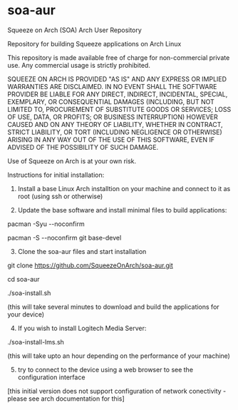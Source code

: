 soa-aur
=======

Squeeze on Arch (SOA) Arch User Repository

Repository for building Squeeze applications on Arch Linux

This repository is made available free of charge for
non-commercial private use. Any commercial usage is strictly
prohibited.

SQUEEZE ON ARCH IS PROVIDED "AS IS" AND ANY EXPRESS OR IMPLIED
WARRANTIES ARE DISCLAIMED. IN NO EVENT SHALL THE SOFTWARE PROVIDER BE
LIABLE FOR ANY DIRECT, INDIRECT, INCIDENTAL, SPECIAL, EXEMPLARY, OR
CONSEQUENTIAL DAMAGES (INCLUDING, BUT NOT LIMITED TO, PROCUREMENT OF
SUBSTITUTE GOODS OR SERVICES; LOSS OF USE, DATA, OR PROFITS; OR
BUSINESS INTERRUPTION) HOWEVER CAUSED AND ON ANY THEORY OF LIABILITY,
WHETHER IN CONTRACT, STRICT LIABILITY, OR TORT (INCLUDING NEGLIGENCE
OR OTHERWISE) ARISING IN ANY WAY OUT OF THE USE OF THIS SOFTWARE, EVEN
IF ADVISED OF THE POSSIBILITY OF SUCH DAMAGE.

Use of Squeeze on Arch is at your own risk.


Instructions for initial installation:

1) Install a base Linux Arch installtion on your machine and connect to it as root (using ssh or otherwise)

2) Update the base software and install minimal files to build applications:

pacman -Syu --noconfirm

pacman -S --noconfirm git base-devel

3) Clone the soa-aur files and start installation

git clone https://github.com/SqueezeOnArch/soa-aur.git

cd soa-aur

./soa-install.sh

(this will take several minutes to download and build the applications for your device)

4) If you wish to install Logitech Media Server:

./soa-install-lms.sh

(this will take upto an hour depending on the performance of your machine)

5) try to connect to the device using a web browser to see the configuration interface

[this initial version does not support configuration of network conectivity - please see arch documentation for this]
